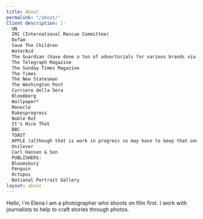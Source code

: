 ```yaml
---
title: About
permalink: "/about/"
Client description: |-
  UN
  IRC (International Rescue Committee)
  Oxfam
  Save The Children
  WaterAid
  The Guardian (have done a ton of advertorials for various brands via GLABS but no need to name them?)
  The Telegraph Magazine
  The Sunday Times Magazine
  The Times
  The New Statesman
  The Washington Post
  Corriere della Sera
  Bloomberg
  Wallpaper*
  Monocle
  Rakesprogress
  Noble Rot
  It's Nice That
  BBC
  TOAST
  APPLE (although that is work in progress so may have to keep that one off the site depending on when it goes live)
  Unilever
  Carl Hansen & Son
  PUBLISHERS:
  Bloomsbury
  Penguin
  Octopus
  National Portrait Gallery
layout: about
---
```


Hello, i'm Elena I am a photographer who shoots on film first. I work with journalists to help to craft stories through photos. 